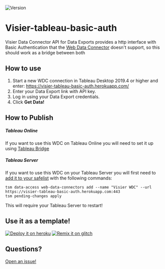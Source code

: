 ![Version](https://img.shields.io/github/v/release/leozusa/visier-tableau-basic-auth)

# Visier-tableau-basic-auth

Visier Data Connector API for Data Exports provides a http interface with Basic Authentication that the [Web Data Connector](https://tableau.github.io/webdataconnector/docs/) doesn't support,
so this should work as a bridge between both

## How to use

1. Start a new WDC connection in Tableau Desktop 2019.4 or higher and enter: https://visier-tableau-basic-auth.herokuapp.com/
2. Enter your Data Export link with API key.
3. Log in using your Data Export credentials.
4. Click **Get Data!**

## How to Publish

##### Tableau Online

If you want to use this WDC on Tableau Online you will need to set it up using [Tableau Bridge](https://help.tableau.com/current/online/en-us/qs_refresh_local_data.htm)

##### Tableau Server

If you want to use this WDC on your Tableau Server you will first need to [add it to your safelist](https://help.tableau.com/current/server/en-us/datasource_wdc.htm) with the following commands:

```
tsm data-access web-data-connectors add --name "Visier WDC" --url https://visier-tableau-basic-auth.herokuapp.com:443
tsm pending-changes apply
```

This will require your Tableau Server to restart!

## Use it as a template!

[![Deploy it on heroku](https://www.herokucdn.com/deploy/button.svg)](https://heroku.com/deploy?template=https://github.com/leozusa/visier-tableau-basic-auth)
[![Remix it on glitch](https://cdn.gomix.com/f3620a78-0ad3-4f81-a271-c8a4faa20f86%2Fremix-button.svg)](https://glitch.com/edit/#!/remix/leozusa-visier-tableau-basic-auth)

## Questions?

[Open an issue!](https://github.com/leozusa/visier-tableau-basic-auth/issues/new)
